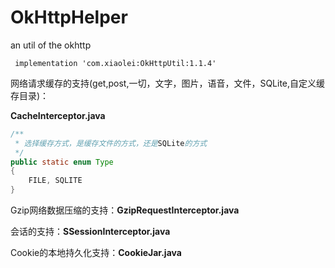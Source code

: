 # OkHttpHelper
an util of the okhttp

```
 implementation 'com.xiaolei:OkHttpUtil:1.1.4'
```


网络请求缓存的支持(get,post,一切，文字，图片，语音，文件，SQLite,自定义缓存目录)：

**CacheInterceptor.java**
```java
/**
 * 选择缓存方式，是缓存文件的方式，还是SQLite的方式
 */
public static enum Type
{
    FILE, SQLITE
}
```

Gzip网络数据压缩的支持：**GzipRequestInterceptor.java**

会话的支持：**SSessionInterceptor.java**

Cookie的本地持久化支持：**CookieJar.java**